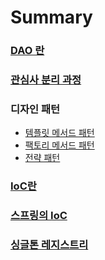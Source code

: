 # Summary

### [DAO 란](./src/test/java/me/dgpr/_1_초난감_DAO/_2_DAO의_분리/DAO란.md)

### [관심사 분리 과정](./src/test/java/me/dgpr/_1_초난감_DAO/_3_DAO의_확장/관심사%20분리%20과정.md)

### 디자인 패턴

- [템플릿 메서드 패턴](./src/test/java/me/dgpr/_1_초난감_DAO/_2_DAO의_분리/디자인%20패턴.md)
- [팩토리 메서드 패턴](./src/test/java/me/dgpr/_1_초난감_DAO/_2_DAO의_분리/디자인%20패턴.md)
- [전략 패턴](./src/test/java/me/dgpr/_1_초난감_DAO/_3_DAO의_확장/전략%20패턴.md)

### [IoC란](./src/test/java/me/dgpr/_1_초난감_DAO/_4_IoC/IoC.md)

### [스프링의 IoC](./src/test/java/me/dgpr/_1_초난감_DAO/_5_스프링의_IoC/스프링%20IoC.md)

### [싱글톤 레지스트리](./src/test/java/me/dgpr/_1_초난감_DAO/_6_싱글톤_레지스트리/싱글톤%20레지스트리.md)